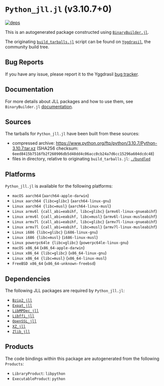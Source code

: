 # `Python_jll.jl` (v3.10.7+0)

[![deps](https://juliahub.com/docs/Python_jll/deps.svg)](https://juliahub.com/ui/Packages/Python_jll/vTS36?page=2)

This is an autogenerated package constructed using [`BinaryBuilder.jl`](https://github.com/JuliaPackaging/BinaryBuilder.jl).

The originating [`build_tarballs.jl`](https://github.com/JuliaPackaging/Yggdrasil/blob/51a1e23b487b58633deeac9ecc36b36377b0063d/P/Python/build_tarballs.jl) script can be found on [`Yggdrasil`](https://github.com/JuliaPackaging/Yggdrasil/), the community build tree.

## Bug Reports

If you have any issue, please report it to the Yggdrasil [bug tracker](https://github.com/JuliaPackaging/Yggdrasil/issues).

## Documentation

For more details about JLL packages and how to use them, see `BinaryBuilder.jl` [documentation](https://docs.binarybuilder.org/stable/jll/).

## Sources

The tarballs for `Python_jll.jl` have been built from these sources:

* compressed archive: https://www.python.org/ftp/python/3.10.7/Python-3.10.7.tar.xz (SHA256 checksum: `6eed8415b7516fb2f260906db5d48dd4c06acc0cb24a7d6cc15296a604dcdc48`)
* files in directory, relative to originating `build_tarballs.jl`: [`./bundled`](https://github.com/JuliaPackaging/Yggdrasil/tree/51a1e23b487b58633deeac9ecc36b36377b0063d/P/Python/bundled)

## Platforms

`Python_jll.jl` is available for the following platforms:

* `macOS aarch64` (`aarch64-apple-darwin`)
* `Linux aarch64 {libc=glibc}` (`aarch64-linux-gnu`)
* `Linux aarch64 {libc=musl}` (`aarch64-linux-musl`)
* `Linux armv6l {call_abi=eabihf, libc=glibc}` (`armv6l-linux-gnueabihf`)
* `Linux armv6l {call_abi=eabihf, libc=musl}` (`armv6l-linux-musleabihf`)
* `Linux armv7l {call_abi=eabihf, libc=glibc}` (`armv7l-linux-gnueabihf`)
* `Linux armv7l {call_abi=eabihf, libc=musl}` (`armv7l-linux-musleabihf`)
* `Linux i686 {libc=glibc}` (`i686-linux-gnu`)
* `Linux i686 {libc=musl}` (`i686-linux-musl`)
* `Linux powerpc64le {libc=glibc}` (`powerpc64le-linux-gnu`)
* `macOS x86_64` (`x86_64-apple-darwin`)
* `Linux x86_64 {libc=glibc}` (`x86_64-linux-gnu`)
* `Linux x86_64 {libc=musl}` (`x86_64-linux-musl`)
* `FreeBSD x86_64` (`x86_64-unknown-freebsd`)

## Dependencies

The following JLL packages are required by `Python_jll.jl`:

* [`Bzip2_jll`](https://github.com/JuliaBinaryWrappers/Bzip2_jll.jl)
* [`Expat_jll`](https://github.com/JuliaBinaryWrappers/Expat_jll.jl)
* [`LibMPDec_jll`](https://github.com/JuliaBinaryWrappers/LibMPDec_jll.jl)
* [`Libffi_jll`](https://github.com/JuliaBinaryWrappers/Libffi_jll.jl)
* [`OpenSSL_jll`](https://github.com/JuliaBinaryWrappers/OpenSSL_jll.jl)
* [`XZ_jll`](https://github.com/JuliaBinaryWrappers/XZ_jll.jl)
* [`Zlib_jll`](https://github.com/JuliaBinaryWrappers/Zlib_jll.jl)

## Products

The code bindings within this package are autogenerated from the following `Products`:

* `LibraryProduct`: `libpython`
* `ExecutableProduct`: `python`
